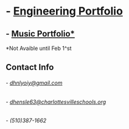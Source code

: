 # - [Engineering Portfolio](https://github.com/DylnHnlyOIY/Engineering-Portfolio)
## - [Music Portfolio*](https://youtube.com/playlist?list=PLhRAmMgj-8oNcfJX6kKFeS_EpfUJfv32t) 
*Not Avaible until Feb 1^st

## Contact Info
 
###### - dhnlyoiy@gmail.com
###### - dhensle63@charlottesvilleschools.org
###### - (510)387-1662
